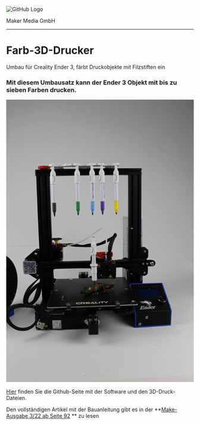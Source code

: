 ![GitHub Logo](http://www.heise.de/make/icons/make_logo.png)

Maker Media GmbH
*** 

# Farb-3D-Drucker

Umbau für Creality Ender 3, färbt Druckobjekte mit Filzstiften ein

### Mit diesem Umbausatz kann der Ender 3 Objekt mit bis zu sieben Farben drucken.

![Picture](https://github.com/MakeMagazinDE/Farb-3D-Drucker/blob/main/Farbdrucker.JPG)

[Hier](https://github.com/Sakati84/3DPrintColorizer) finden Sie die Github-Seite mit der Software und den 3D-Druck-Dateien. 

Den vollständigen Artikel mit der Bauanleitung gibt es in der **[Make-Ausgabe 3/22 ab Seite 92](https://www.heise.de/select/make/2022/3/2129508532270595271) ** zu lesen
